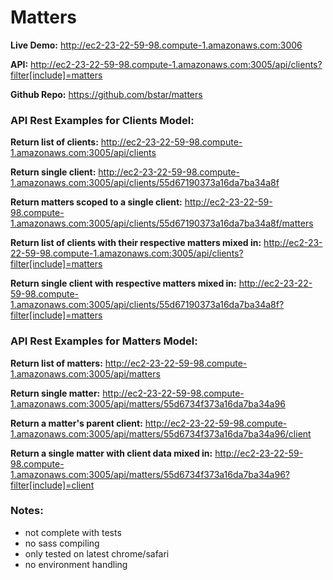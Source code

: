 # Matters

**Live Demo:**
http://ec2-23-22-59-98.compute-1.amazonaws.com:3006

**API:**
http://ec2-23-22-59-98.compute-1.amazonaws.com:3005/api/clients?filter[include]=matters

**Github Repo:**
https://github.com/bstar/matters

### API Rest Examples for Clients Model:

**Return list of clients:** http://ec2-23-22-59-98.compute-1.amazonaws.com:3005/api/clients

**Return single client:** http://ec2-23-22-59-98.compute-1.amazonaws.com:3005/api/clients/55d67190373a16da7ba34a8f

**Return matters scoped to a single client:** http://ec2-23-22-59-98.compute-1.amazonaws.com:3005/api/clients/55d67190373a16da7ba34a8f/matters

**Return list of clients with their respective matters mixed in:** http://ec2-23-22-59-98.compute-1.amazonaws.com:3005/api/clients?filter[include]=matters

**Return single client with respective matters mixed in:** http://ec2-23-22-59-98.compute-1.amazonaws.com:3005/api/clients/55d67190373a16da7ba34a8f?filter[include]=matters


### API Rest Examples for Matters Model:

**Return list of matters:** http://ec2-23-22-59-98.compute-1.amazonaws.com:3005/api/matters

**Return single matter:** http://ec2-23-22-59-98.compute-1.amazonaws.com:3005/api/matters/55d6734f373a16da7ba34a96

**Return a matter's parent client:** http://ec2-23-22-59-98.compute-1.amazonaws.com:3005/api/matters/55d6734f373a16da7ba34a96/client

**Return a single matter with client data mixed in:** http://ec2-23-22-59-98.compute-1.amazonaws.com:3005/api/matters/55d6734f373a16da7ba34a96?filter[include]=client


### Notes:
- not complete with tests
- no sass compiling
- only tested on latest chrome/safari
- no environment handling
